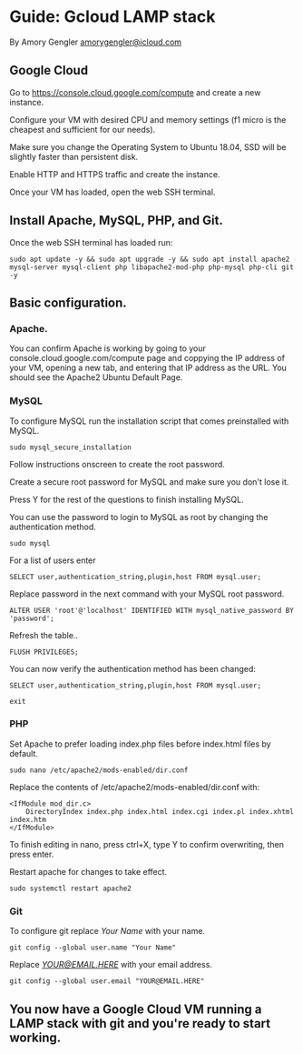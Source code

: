 # Guide: Gcloud LAMP stack



By Amory Gengler amorygengler@icloud.com


## Google Cloud

Go to https://console.cloud.google.com/compute and create a new instance.

Configure your VM with desired CPU and memory settings (f1 micro is the cheapest and sufficient for our needs).

Make sure you change the Operating System to Ubuntu 18.04, SSD will be slightly faster than persistent disk.

Enable HTTP and HTTPS traffic and create the instance.

Once your VM has loaded, open the web SSH terminal.



## Install Apache, MySQL, PHP, and Git.

Once the web SSH terminal has loaded run:

    sudo apt update -y && sudo apt upgrade -y && sudo apt install apache2 mysql-server mysql-client php libapache2-mod-php php-mysql php-cli git -y



## Basic configuration.

### Apache.


You can confirm Apache is working by going to your console.cloud.google.com/compute page and coppying the IP address of your VM, opening a new tab, and entering that IP address as the URL. You should see the Apache2 Ubuntu Default Page.



### MySQL

To configure MySQL run the installation script that comes preinstalled with MySQL.

    sudo mysql_secure_installation

Follow instructions onscreen to create the root password.

Create a secure root password for MySQL and make sure you don't lose it.

Press Y for the rest of the questions to finish installing MySQL.

You can use the password to login to MySQL as root by changing the authentication method.

    sudo mysql
    
For a list of users enter

    SELECT user,authentication_string,plugin,host FROM mysql.user;
    
Replace password in the next command with your MySQL root password.

    ALTER USER 'root'@'localhost' IDENTIFIED WITH mysql_native_password BY 'password';
    
Refresh the table..

    FLUSH PRIVILEGES;

You can now verify the authentication method has been changed:

    SELECT user,authentication_string,plugin,host FROM mysql.user;

    exit



### PHP

Set Apache to prefer loading index.php files before index.html files by default.

    sudo nano /etc/apache2/mods-enabled/dir.conf

Replace the contents of /etc/apache2/mods-enabled/dir.conf with:

    <IfModule mod_dir.c>
        DirectoryIndex index.php index.html index.cgi index.pl index.xhtml index.htm
    </IfModule>

To finish editing in nano, press ctrl+X, type Y to confirm overwriting, then press enter.

Restart apache for changes to take effect. 

    sudo systemctl restart apache2



### Git

To configure git replace *Your Name* with your name.

    git config --global user.name "Your Name"
    
Replace *YOUR@EMAIL.HERE* with your email address.

    git config --global user.email "YOUR@EMAIL.HERE"



## You now have a Google Cloud VM running a LAMP stack with git and you're ready to start working.
